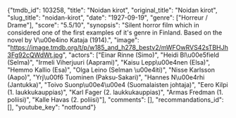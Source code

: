{"tmdb_id": 103258, "title": "Noidan kirot", "original_title": "Noidan kirot", "slug_title": "noidan-kirot", "date": "1927-09-19", "genre": ["Horreur / Drame"], "score": "5.5/10", "synopsis": "Silent horror film which in considered one of the first examples of it's genre in Finland. Based on the novel by V\u00e4ino Kataja (1914).", "image": "https://image.tmdb.org/t/p/w185_and_h278_bestv2/mWFOwRVS42sTBHJh3Fg92cQWdWt.jpg", "actors": ["Einar Rinne (Simo)", "Heidi Bl\u00e5field (Selma)", "Irmeli Viherjuuri (Aaprami)", "Kaisu Lepp\u00e4nen (Elsa)", "Hemmo Kallio (Esa)", "Olga Leino (Selman \u00e4iti)", "Nisse Karlsson (Aapo)", "Yrj\u00f6 Tuominen (Paksu-Sakari)", "Hannes N\u00e4rhi (Jantukka)", "Toivo Suonp\u00e4\u00e4 (Suomalaisten johtaja)", "Eero Kilpi (1. laukkukauppias)", "Karl Fager (2. laukkukauppias)", "Armas Fredman (1. poliisi)", "Kalle Havas (2. poliisi)"], "comments": [], "recommandations_id": [], "youtube_key": "notfound"}